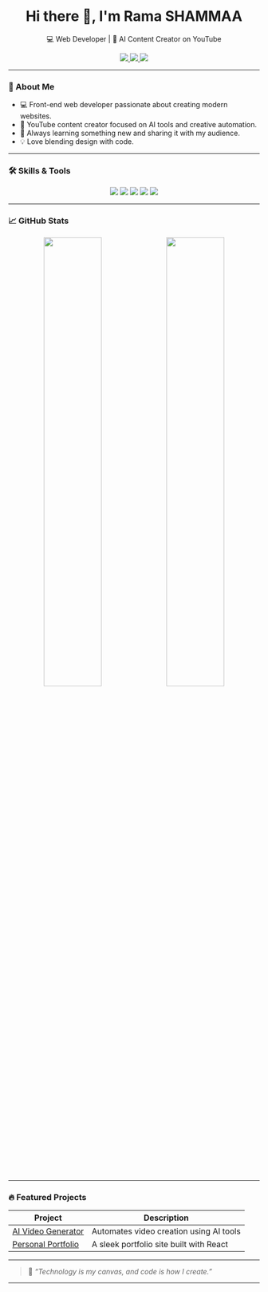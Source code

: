 <h1 align="center">Hi there 👋, I'm Rama SHAMMAA </h1>
<p align="center">
  💻 Web Developer | 🤖 AI Content Creator on YouTube
</p>

<p align="center">
  <a href="https://youtube.com/@yourchannel" target="_blank">
    <img src="https://img.shields.io/badge/YouTube-%23FF0000?style=for-the-badge&logo=youtube&logoColor=white"/>
  </a>
  <a href="https://linkedin.com/in/yourprofile">
    <img src="https://img.shields.io/badge/LinkedIn-%230077B5?style=for-the-badge&logo=linkedin&logoColor=white"/>
  </a>
  <a href="mailto:yourmail@example.com">
    <img src="https://img.shields.io/badge/Email-D14836?style=for-the-badge&logo=gmail&logoColor=white"/>
  </a>
</p>

---

### 🧕 About Me

- 💻 Front-end web developer passionate about creating modern websites.
- 🎥 YouTube content creator focused on AI tools and creative automation.
- 🚀 Always learning something new and sharing it with my audience.
- 💡 Love blending design with code.

---

### 🛠️ Skills & Tools

<p align="center">
  <img src="https://img.shields.io/badge/HTML5-E34F26?style=for-the-badge&logo=html5&logoColor=white"/>
  <img src="https://img.shields.io/badge/CSS3-1572B6?style=for-the-badge&logo=css3&logoColor=white"/>
  <img src="https://img.shields.io/badge/JavaScript-F7DF1E?style=for-the-badge&logo=javascript&logoColor=black"/>
  <img src="https://img.shields.io/badge/React-20232A?style=for-the-badge&logo=react&logoColor=61DAFB"/>
  <img src="https://img.shields.io/badge/AI%20Tools-6A1B9A?style=for-the-badge&logo=openai&logoColor=white"/>
</p>

---

### 📈 GitHub Stats

<p align="center">
  <img width="48%" src="https://github-readme-stats.vercel.app/api?username=your-github-username&show_icons=true&theme=radical" />
  <img width="48%" src="https://streak-stats.demolab.com?user=your-github-username&theme=radical&hide_border=true" />
</p>

---

### 🔥 Featured Projects

| Project | Description |
|--------|-------------|
| [AI Video Generator](https://github.com/...) | Automates video creation using AI tools |
| [Personal Portfolio](https://github.com/...) | A sleek portfolio site built with React |

---

> 🎯 *“Technology is my canvas, and code is how I create.”*

---

